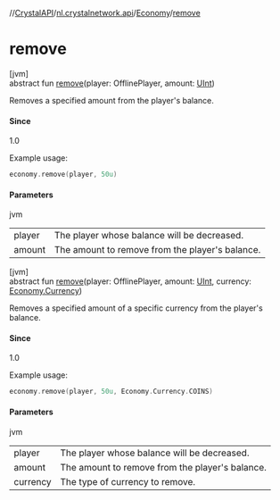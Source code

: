 //[CrystalAPI](../../../index.md)/[nl.crystalnetwork.api](../index.md)/[Economy](index.md)/[remove](remove.md)

# remove

[jvm]\
abstract fun [remove](remove.md)(player: OfflinePlayer, amount: [UInt](https://kotlinlang.org/api/latest/jvm/stdlib/kotlin/-u-int/index.html))

Removes a specified amount from the player's balance.

#### Since

1.0

Example usage:

```kotlin
economy.remove(player, 50u)
```

#### Parameters

jvm

| | |
|---|---|
| player | The player whose balance will be decreased. |
| amount | The amount to remove from the player's balance. |

[jvm]\
abstract fun [remove](remove.md)(player: OfflinePlayer, amount: [UInt](https://kotlinlang.org/api/latest/jvm/stdlib/kotlin/-u-int/index.html), currency: [Economy.Currency](-currency/index.md))

Removes a specified amount of a specific currency from the player's balance.

#### Since

1.0

Example usage:

```kotlin
economy.remove(player, 50u, Economy.Currency.COINS)
```

#### Parameters

jvm

| | |
|---|---|
| player | The player whose balance will be decreased. |
| amount | The amount to remove from the player's balance. |
| currency | The type of currency to remove. |
